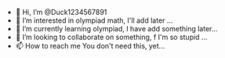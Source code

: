 - 👋 Hi, I’m @Duck1234567891
- 👀 I’m interested in olympiad math, I'll add later ...
- 🌱 I’m currently learning olympiad, I have add something later...
- 💞️ I’m looking to collaborate on something, f I'm so stupid ...
- 📫 How to reach me You don't need this, yet...

<!---
Duck1234567891/Duck1234567891 is a ✨ special ✨ repository because its `README.md` (this file) appears on your GitHub profile.
You can click the Preview link to take a look at your changes.
--->
